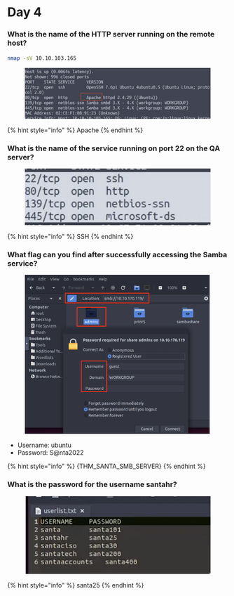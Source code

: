 # Day 4

### What is the name of the HTTP server running on the remote host?

```bash
nmap -sV 10.10.103.165
```

<figure><img src="../../.gitbook/assets/image (5).png" alt=""><figcaption></figcaption></figure>

{% hint style="info" %}
Apache
{% endhint %}

### What is the name of the service running on port 22 on the QA server?

<figure><img src="../../.gitbook/assets/image (1).png" alt=""><figcaption></figcaption></figure>

{% hint style="info" %}
SSH
{% endhint %}

### What flag can you find after successfully accessing the Samba service?

<figure><img src="../../.gitbook/assets/image.png" alt=""><figcaption></figcaption></figure>

* Username: ubuntu
* Password: S@nta2022

{% hint style="info" %}
{THM\_SANTA\_SMB\_SERVER}
{% endhint %}

### What is the password for the username santahr?

<figure><img src="../../.gitbook/assets/image (11).png" alt=""><figcaption></figcaption></figure>

{% hint style="info" %}
santa25
{% endhint %}
